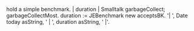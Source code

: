 hold a simple benchmark.
| duration |
Smalltalk 
	garbageCollect;
	garbageCollectMost.
duration := JEBenchmark new acceptsBK.
'| ', Date today asString, ' | ', duration asString, ' |'.
